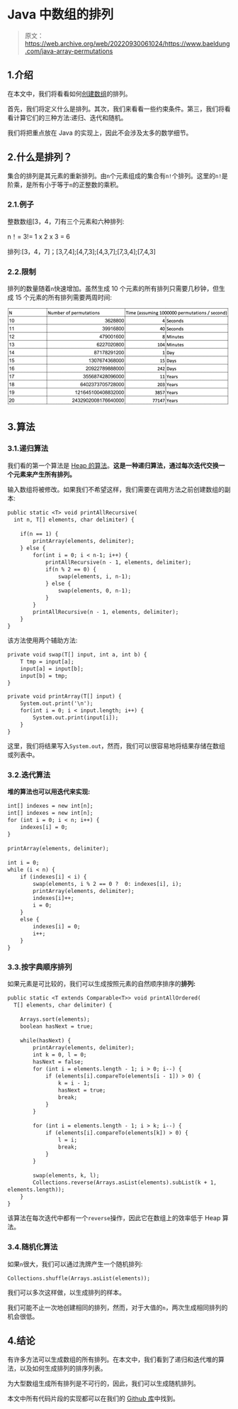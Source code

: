 # Java 中数组的排列

> 原文：<https://web.archive.org/web/20220930061024/https://www.baeldung.com/java-array-permutations>

## 1.介绍

在本文中，我们将看看如何[创建数组](/web/20221208143956/https://www.baeldung.com/cs/array-generate-all-permutations)的排列。

首先，我们将定义什么是排列。其次，我们来看看一些约束条件。第三，我们将看看计算它们的三种方法:递归、迭代和随机。

我们将把重点放在 Java 的实现上，因此不会涉及太多的数学细节。

## 2.什么是排列？

集合的排列是其元素的重新排列。由`n`个元素组成的集合有`n!`个排列。这里的`n!`是阶乘，是所有小于等于`n`的正整数的乘积。

### 2.1.例子

整数数组[3，4，7]有三个元素和六种排列:

n！= 3!= 1 x 2 x 3 = 6

排列:[3，4，7]；[3,7,4];[4,7,3];[4,3,7];[7,3,4];[7,4,3]

### 2.2.限制

排列的数量随着`n`快速增加。虽然生成 10 个元素的所有排列只需要几秒钟，但生成 15 个元素的所有排列需要两周时间:

[![permutations](img/9e0cbdc4d791a8f925f27a98261b4232.png)](/web/20221208143956/https://www.baeldung.com/wp-content/uploads/2019/01/Screenshot-2018-12-30-at-09.40.23-e1546159288775.png)

## 3.算法

### 3.1.递归算法

我们看的第一个算法是 [Heap 的算法](https://web.archive.org/web/20221208143956/https://en.wikipedia.org/wiki/Heap%27s_algorithm)。**这是一种递归算法，通过每次迭代交换一个元素来产生所有排列。**

输入数组将被修改。如果我们不希望这样，我们需要在调用方法之前创建数组的副本:

```
public static <T> void printAllRecursive(
  int n, T[] elements, char delimiter) {

    if(n == 1) {
        printArray(elements, delimiter);
    } else {
        for(int i = 0; i < n-1; i++) {
            printAllRecursive(n - 1, elements, delimiter);
            if(n % 2 == 0) {
                swap(elements, i, n-1);
            } else {
                swap(elements, 0, n-1);
            }
        }
        printAllRecursive(n - 1, elements, delimiter);
    }
} 
```

该方法使用两个辅助方法:

```
private void swap(T[] input, int a, int b) {
    T tmp = input[a];
    input[a] = input[b];
    input[b] = tmp;
}
```

```
private void printArray(T[] input) {
    System.out.print('\n');
    for(int i = 0; i < input.length; i++) {
        System.out.print(input[i]);
    }
} 
```

这里，我们将结果写入`System.out`，然而，我们可以很容易地将结果存储在数组或列表中。

### 3.2.迭代算法

**堆的算法也可以用迭代来实现:**

```
int[] indexes = new int[n];
int[] indexes = new int[n];
for (int i = 0; i < n; i++) {
    indexes[i] = 0;
}

printArray(elements, delimiter);

int i = 0;
while (i < n) {
    if (indexes[i] < i) {
        swap(elements, i % 2 == 0 ?  0: indexes[i], i);
        printArray(elements, delimiter);
        indexes[i]++;
        i = 0;
    }
    else {
        indexes[i] = 0;
        i++;
    }
} 
```

### 3.3.按字典顺序排列

如果元素是可比较的，我们可以生成按照元素的自然顺序排序的**排列:**

```
public static <T extends Comparable<T>> void printAllOrdered(
  T[] elements, char delimiter) {

    Arrays.sort(elements);
    boolean hasNext = true;

    while(hasNext) {
        printArray(elements, delimiter);
        int k = 0, l = 0;
        hasNext = false;
        for (int i = elements.length - 1; i > 0; i--) {
            if (elements[i].compareTo(elements[i - 1]) > 0) {
                k = i - 1;
                hasNext = true;
                break;
            }
        }

        for (int i = elements.length - 1; i > k; i--) {
            if (elements[i].compareTo(elements[k]) > 0) {
                l = i;
                break;
            }
        }

        swap(elements, k, l);
        Collections.reverse(Arrays.asList(elements).subList(k + 1, elements.length));
    }
} 
```

该算法在每次迭代中都有一个`reverse`操作，因此它在数组上的效率低于 Heap 算法。

### 3.4.随机化算法

如果`n`很大，我们可以通过洗牌产生一个随机排列:

```
Collections.shuffle(Arrays.asList(elements));
```

我们可以多次这样做，以生成排列的样本。

我们可能不止一次地创建相同的排列，然而，对于大值的`n`，两次生成相同排列的机会很低。

## 4.结论

有许多方法可以生成数组的所有排列。在本文中，我们看到了递归和迭代堆的算法，以及如何生成排列的排序列表。

为大型数组生成所有排列是不可行的，因此，我们可以生成随机排列。

本文中所有代码片段的实现都可以在我们的 [Github 库](https://web.archive.org/web/20221208143956/https://github.com/eugenp/tutorials/tree/master/algorithms-modules/algorithms-miscellaneous-4)中找到。